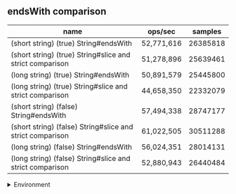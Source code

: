 ## endsWith comparison

|name|ops/sec|samples|
|-|-|-|
|(short string) (true) String#endsWith|52,771,616|26385818|
|(short string) (true) String#slice and strict comparison|51,278,896|25639461|
|(long string) (true) String#endsWith|50,891,579|25445800|
|(long string) (true) String#slice and strict comparison|44,658,350|22332079|
|(short string) (false) String#endsWith|57,494,338|28747177|
|(short string) (false) String#slice and strict comparison|61,022,505|30511288|
|(long string) (false) String#endsWith|56,024,351|28014131|
|(long string) (false) String#slice and strict comparison|52,880,943|26440484|


<details>
<summary>Environment</summary>

* __Machine:__ linux x64 | 4 vCPUs | 7.6GB Mem
* __Run:__ Wed Oct 15 2025 22:58:55 GMT+0000 (Coordinated Universal Time)
* __Node:__ `v18.20.8`
</details>

<!--
{"environment":{"platform":"linux","arch":"x64","cpus":4,"totalMemory":7.597843170166016},"benchmarks":[{"name":"(short string) (true) String#endsWith","samples":26385818,"opsSec":52771616.5800451},{"name":"(short string) (true) String#slice and strict comparison","samples":25639461,"opsSec":51278896.66822504},{"name":"(long string) (true) String#endsWith","samples":25445800,"opsSec":50891579.846934386},{"name":"(long string) (true) String#slice and strict comparison","samples":22332079,"opsSec":44658350.00294872},{"name":"(short string) (false) String#endsWith","samples":28747177,"opsSec":57494338.13156268},{"name":"(short string) (false) String#slice and strict comparison","samples":30511288,"opsSec":61022505.580028564},{"name":"(long string) (false) String#endsWith","samples":28014131,"opsSec":56024351.05210176},{"name":"(long string) (false) String#slice and strict comparison","samples":26440484,"opsSec":52880943.780527756}]}-->
